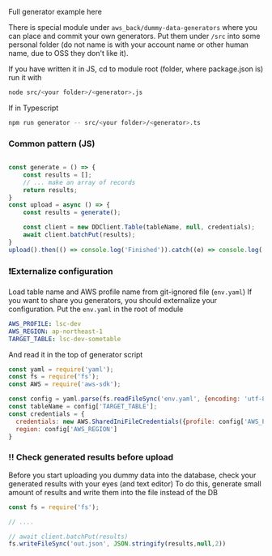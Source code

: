 Full generator example here

There is special module under `aws_back/dummy-data-generators` where you can place and commit your own generators. Put them under `/src` into some personal folder (do not name is with your account name or other human name, due to OSS  they don't like it).

If you have written it in JS, cd to module root (folder, where package.json is) run it with

```bash
node src/<your folder>/<generator>.js
```

If in Typescript

```bash
npm run generator -- src/<your folder>/<generator>.ts
```

### Common pattern (JS)

```jsx

const generate = () => {
	const results = [];
	// ... make an array of records
	return results;
}
const upload = async () => {
	const results = generate();

	const client = new DDClient.Table(tableName, null, credentials);
	await client.batchPut(results);
}
upload().then(() => console.log('Finished')).catch((e) => console.log('ERROR', e));

```

### ❗Externalize configuration

Load table name and AWS profile name from git-ignored file (`env.yaml`)
If you want to share you generators, you should externalize your configuration. Put the `env.yaml` in the root of module

```yaml
AWS_PROFILE: lsc-dev
AWS_REGION: ap-northeast-1
TARGET_TABLE: lsc-dev-sometable
```

And read it in the top of generator script

```jsx
const yaml = require('yaml');
const fs = require('fs');
const AWS = require('aws-sdk');

const config = yaml.parse(fs.readFileSync('env.yaml', {encoding: 'utf-8'}));
const tableName = config['TARGET_TABLE'];
const credentials = {
  credentials: new AWS.SharedIniFileCredentials({profile: config['AWS_PROFILE']}),
  region: config['AWS_REGION']
}

```

### ‼️ Check generated results before upload

Before you start uploading you dummy data into the database, check your generated results with your eyes (and text editor)
To do this, generate small amount of results and write them into the file instead of the DB

```jsx
const fs = require('fs');

// ....

// await client.batchPut(results)
fs.writeFileSync('out.json', JSON.stringify(results,null,2))
```